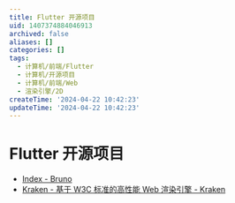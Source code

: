 ```yaml
---
title: Flutter 开源项目
uid: 1407374884046913
archived: false
aliases: []
categories: []
tags:
  - 计算机/前端/Flutter
  - 计算机/开源项目
  - 计算机/前端/Web
  - 渲染引擎/2D
createTime: '2024-04-22 10:42:23'
updateTime: '2024-04-22 10:42:23'
---
```


# Flutter 开源项目

- [Index - Bruno](https://bruno.ke.com/page/)
- [Kraken - 基于 W3C 标准的高性能 Web 渲染引擎 - Kraken](https://openkraken.com/)
